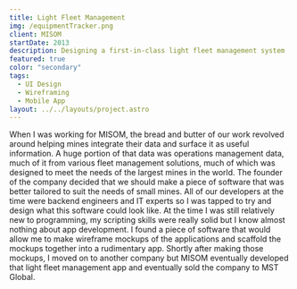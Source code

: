```yaml
---
title: Light Fleet Management
img: /equipmentTracker.png
client: MISOM
startDate: 2013
description: Designing a first-in-class light fleet management system
featured: true
color: "secondary"
tags:
  - UI Design
  - Wireframing
  - Mobile App
layout: ../../layouts/project.astro
---
```

When I was working for MISOM, the bread and butter of our work revolved around helping mines integrate their data and surface it as useful information. A huge portion of that data was operations management data, much of it from various fleet management solutions, much of which was designed to meet the needs of the largest mines in the world. The founder of the company decided that we should make a piece of software that was better tailored to suit the needs of small mines. All of our developers at the time were backend engineers and IT experts so I was tapped to try and design what this software could look like. At the time I was still relatively new to programming, my scripting skills were really solid but I know almost nothing about app development. I found a piece of software that would allow me to make wireframe mockups of the applications and scaffold the mockups together into a rudimentary app. Shortly after making those mockups, I moved on to another company but MISOM eventually developed that light fleet management app and eventually sold the company to MST Global.
